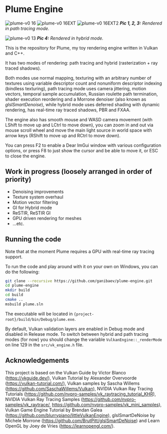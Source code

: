 # Plume Engine

![plume-v0 16](https://github.com/ganibaev/plume-engine/assets/55918604/9ce43291-aeba-4681-944a-02287ca8898a)
![plume-v0 16EXT](https://github.com/ganibaev/plume-engine/assets/55918604/c30e2887-3fbc-4172-adc0-e274f0b398a5)
![plume-v0 16EXT2](https://github.com/ganibaev/plume-engine/assets/55918604/af016d77-5ff1-4a9f-a3db-88769498fa7e)
***Pic 1, 2, 3:** Rendered in path tracing mode.*

![plume-v0 13](https://github.com/ganibaev/plume-engine/assets/55918604/047ae73f-af23-46d3-8ef9-f62027e21ce6)
***Pic 4:** Rendered in hybrid mode.*


This is the repository for Plume, my toy rendering engine written in Vulkan and C++.

It has two modes of rendering: path tracing and hybrid (rasterization + ray traced shadows).

Both modes use normal mapping, texturing with an arbitrary number of textures using variable descriptor count and nonuniform descriptor indexing (bindless texturing), path tracing mode uses camera jittering, motion vectors, temporal sample accumulation, Russian roulette path termination, shader execution reordering and a Morrone denoiser (also known as *glslSmartDenoise*), while hybrid mode uses deferred shading with dynamic rendering, has real-time ray traced shadows, PBR and FXAA.

The engine also has smooth mouse and WASD camera movement (with LShift to move up and LCtrl to move down), you can zoom in and out via mouse scroll wheel and move the main light source in world space with arrow keys (RShift to move up and RCtrl to move down).

You can press F2 to enable a Dear ImGui window with various configuration options, or press F8 to just show the cursor and be able to move it, or ESC to close the engine.

## Work in progress (loosely arranged in order of priority)

* Denoising improvements
* Texture system overhaul
* Motion vector filtering
* GI for Hybrid mode
* ReSTIR, ReSTIR GI
* GPU driven rendering for meshes
* ...etc.

## Running the code

Note that at the moment Plume requires a GPU with real-time ray tracing support.

To run the code and play around with it on your own on Windows, you can do the following:
```bash
git clone --recursive https://github.com/ganibaev/plume-engine.git
cd plume-engine
mkdir build
cd build
cmake ..
msbuild plume.sln
```
The executable will be located in `{project-root}/build/bin/Debug/plume.exe`.

By default, Vulkan validation layers are enabled in Debug mode and disabled in Release mode. To switch between hybrid and path tracing modes (for now) you should change the variable `VulkanEngine::_renderMode` on line 129 in the `src/vk_engine.h` file.

## Acknowledgements

This project is based on the Vulkan Guide by Victor Blanco (https://vkguide.dev/), Vulkan Tutorial by Alexander Overvoorde (https://vulkan-tutorial.com/), Vulkan samples by Sascha Willems (https://github.com/SaschaWillems/Vulkan), NVIDIA Vulkan Ray Tracing Tutorials (https://github.com/nvpro-samples/vk_raytracing_tutorial_KHR), NVIDIA Vulkan Ray Tracing Samples (https://github.com/nvpro-samples/vk_raytrace/, https://github.com/nvpro-samples/vk_mini_samples), Vulkan Game Engine Tutorial by Brendan Galea (https://github.com/blurrypiano/littleVulkanEngine), glslSmartDeNoise by Michele Morrone (https://github.com/BrutPitt/glslSmartDeNoise) and Learn OpenGL by Joey de Vries (https://learnopengl.com/).
